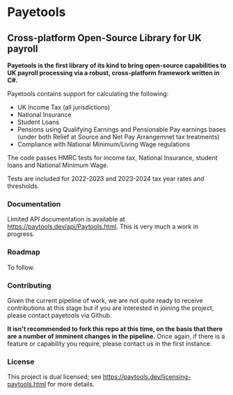 # Payetools
## Cross-platform Open-Source Library for UK payroll

**Payetools is the first library of its kind to bring open-source capabilities to UK payroll processing via a robust, cross-platform framework written in C#.**

Payetools contains support for calculating the following:

- UK Income Tax (all jurisdictions)
- National Insurance
- Student Loans
- Pensions using Qualifying Earnings and Pensionable Pay earnings bases (under both Relief at Source and Net Pay Arrangemnet tax treatments)
- Compliance with National Minimum/Living Wage regulations

The code passes HMRC tests for income tax, National Insurance, student loans and National Minimum Wage.

Tests are included for 2022-2023 and 2023-2024 tax year rates and thresholds.

### Documentation
Limited API documentation is available at https://paytools.dev/api/Paytools.html.  This is very much a work in progress.
 
### Roadmap
To follow.

### Contributing
Given the current pipeline of work, we are not quite ready to receive contributions at this stage but if you are interested in joining the project, please contact payetools via Github.

**It isn't recommended to fork this repo at this time, on the basis that there are a number of imminent changes in the pipeline.**  Once again, if there is a feature or capability you require, please contact us in the first instance.

### License
This project is dual licensed; see https://paytools.dev/licensing-paytools.html for more details.
